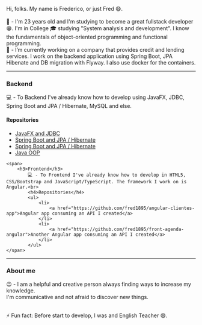 Hi, folks. My name is Frederico, or just Fred 😄. <br><br>
💬 - I'm 23 years old and I'm studying to become a great fullstack developer 😁. I'm in College 🎓 studying "System analysis and development". I know the fundamentals of object-oriented programming and functional programming.
<br>
🔭 - I’m currently working on a company that provides credit and lending services. I work on the backend application using Spring Boot, JPA Hibenate and DB migration with Flyway. I also use docker for the containers.
<hr>
<div>
    <span>
        <h3>Backend</h3>
            💻 - To Backend I've already know how to develop using JavaFX, JDBC, Spring Boot and JPA / Hibernate, MySQL and else. <br>
            <h4>Repositories</h4>
            <ul>
                <li>
                    <a href="https://github.com/fred1895/workshop-javafx-jdbc">JavaFX and JDBC</a>
                </li>
                <li>
                    <a href="https://github.com/fred1895/cursomvc">Spring Boot and JPA / Hibernate</a>
                </li>
                <li>
                    <a href="https://github.com/fred1895/spring-angular-clientes_project">Spring Boot and JPA / Hibernate</a>
                </li>
                <li>
                    <a href="https://github.com/fred1895/election_in_java">Java OOP</a>
                </li>
            </ul>        
    </span>
    
    <span>
        <h3>Frontend</h3>
            💻 - To Frontend I've already know how to develop in HTML5, CSS/Bootstrap and JavaScript/TypeScript. The framework I work on is Angular.<br>
            <h4>Repositories</h4>
            <ul>
                <li>
                    <a href="https://github.com/fred1895/angular-clientes-app">Angular app consuming an API I created</a>
                </li>
                <li>
                    <a href="https://github.com/fred1895/front-agenda-angular">Another Angular app consuming an API I created</a>
                </li>
            </ul>
    </span>
</div>
<hr>
<h3>About me</h3>
😉 - I am a helpful and creative person always finding ways to increase my knowledge. 
<br>
I'm communicative and not afraid to discover new things.
<br><br>

⚡ Fun fact: Before start to develop, I was and English Teacher 😄.

<!--
**fred1895/fred1895** is a ✨ _special_ ✨ repository because its `README.md` (this file) appears on your GitHub profile.

Here are some ideas to get you started:


- 🌱 I’m currently learning ...
- 👯 I’m looking to collaborate on ...
- 🤔 I’m looking for help with ...
- 💬 Ask me about ...
- 📫 How to reach me: ...
- 😄 Pronouns: ...
- ⚡ Fun fact: ...
-->
